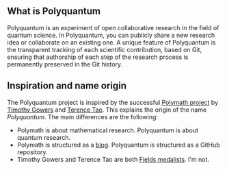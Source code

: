 ## What is Polyquantum
Polyquantum is an experiment of open collaborative research in the field of quantum science. In Polyquantum, you can publicly share a new research idea or collaborate on an existing one. A unique feature of Polyquantum is the transparent tracking of each scientific contribution, based on Git, ensuring that authorship of each step of the research process is permanently preserved in the Git history.

## Inspiration and name origin
The Polyquantum project is inspired by the successful [Polymath project](https://en.wikipedia.org/wiki/Polymath_Project) by  [Timothy Gowers](https://en.wikipedia.org/wiki/Timothy_Gowers) and [Terence Tao](https://en.wikipedia.org/wiki/Terence_Tao). This explains the origin of the name _Polyquantum_. 
The main differences are the following:
 - Polymath is about mathematical research. Polyquantum is about quantum research.
 - Polymath is structured as a [blog](https://polymathprojects.org/). Polyquantum is structured as a GitHub repository.
 - Timothy Gowers and Terence Tao are both [Fields medalists](https://en.wikipedia.org/wiki/Fields_Medal). I'm not.
